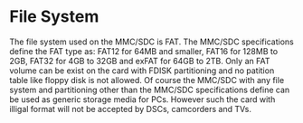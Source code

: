 # File System

The file system used on the MMC/SDC is FAT. The MMC/SDC specifications define the FAT type as: FAT12 for 64MB and smaller, FAT16 for 128MB to 2GB, FAT32 for 4GB to 32GB and exFAT for 64GB to 2TB. Only an FAT volume can be exist on the card with FDISK partitioning and no patition table like floppy disk is not allowed. Of course the MMC/SDC with any file system and partitioning other than the MMC/SDC specifications define can be used as generic storage media for PCs. However such the card with illigal format will not be accepted by DSCs, camcorders and TVs.